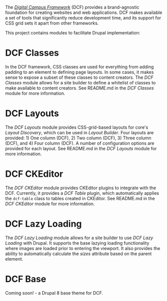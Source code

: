 The *[Digital Campus Framework](https://github.com/d-c-n/dcf)* (DCF) provides a brand-agnostic foundation for creating websites and web applications. DCF makes available a set of tools that significantly reduce development time, and its support for CSS grid sets it apart from other frameworks.

This project contains modules to facilitate Drupal implementation:

# DCF Classes
In the DCF framework, CSS classes are used for everything from adding padding to an element to defining page layouts. In some cases, it makes sense to expose a subset of these classes to content creators. The *DCF Classes* module allows for a site builder to define a whitelist of classes to make available to content creators. See README.md in the *DCF Classes* module for more information.

# DCF Layouts
The *DCF Layouts* module provides CSS-grid-based layouts for core's *Layout Discovery*, which can be used in *Layout Builder*. Four layouts are provided: 1) One column (DCF), 2) Two column (DCF), 3) Three column (DCF), and 4) Four column (DCF). A number of configuration options are provided for each layout. See README.md in the *DCF Layouts* module for more information.

# DCF CKEditor
The *DCF CKEditor* module provides CKEditor plugins to integrate with the DCF. Currently, it provides a *DCF Table* plugin, which automatically applies the `dcf-table` class to tables created in CKEditor. See README.md in the *DCF CKEditor* module for more information.

# DCF Lazy Loading
The *DCF Lazy Loading* module allows for a site builder to use *DCF Lazy Loading* with Drupal. It supports the base lazying loading functionality where images are loaded prior to entering the viewport. It also provides the ability to automatically calculate the *sizes* attribute based on the parent element.

# DCF Base
Coming soon! - a Drupal 8 base theme for DCF.
